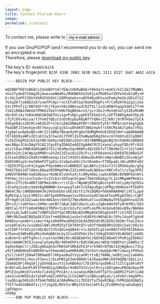 ```yaml
---
layout: page
title: Contact Florian Knorr
image:
permalink: /contact/
---
```

To contact me, please write to
<span id="sendto"><button type="button" 
        class="btn" 
        onclick="document.getElementById('sendto').innerHTML=sendto();">my e-mail adress</button></span>.

If you use GnuPG/PGP (and I recommend you to do so), you can send me an encrypted e-mail.  
Therefore, please [download my public key](/downloads/public-gpg-key-florianknorr-web-de.asc).

The key's ID: `0xAA5CA1CA`  
The key's fingerprint: `B23F 639E 39B3 5E3B 9A21 3111 8327 16A7 AA5C A1CA`  

	-----BEGIN PGP PUBLIC KEY BLOCK-----

	mQINBFT6EYoBEACsIdxbBXYtmlYEAutUkRwBG6+F8kUa7c+moEV/hZiZmJ7MqNWi
	xhu3fydeQ7SUmgZKjbwexawN6mPo/MOKNKkhG1U4jLmfRd05aYZkPeV6vbCaMj+H
	E+3GLIePP23DkYXhRSFXb9VCi5EMYqhmGx+o8FD40yUKSxxUFmAyhm2bjDDiXlSZ
	7G3qZK7jo68D2sb7zvmfPCHprrvnlkTxRlbqfOoHIRUpPi+P/CnR5KY6u2g3jzUo
	U3r2PPnfj2/0B76QY+YhjT6ye+V8cXBNvsw3CRZfVLl1n2LWXWtkqqo5XHt17f+H
	7sO2iRQAoYWXnbTPMkD15UeY+kMoT8qBEbkvs5/yi+3bnJ+MxVqPaVlySIEvMnNM
	VD/6Ulz4z7oRXuHQO2WZmDTUiv1g+PsRpLygkE97EkmZsYL/GP758B5g4ebTDpjB
	cfLPj0Vv4Uixa/fJYnHIYQEytSuUtRupbyR6pNfTYQNnrZIJkM/j9rM7kbw1fpCA
	8SEge6dcx28CRCvm6IEZF+CxktLDAZ0NAw0YBFrrD0XUTyFErfHPbnJet4egSgbb
	FbaGBFJ1SmxOyecBt7mxyuzgCqjb1cwDh4K9T3WQzewkfrx5KCMi4AJlp0alYhQi
	3jg9pCwu6pbaQEvoNrI2iSBKpYBeqe9y9FgQotBdMgMoOzKIDGQlWVrvqQARAQAB
	tElGbG9yaWFuIEtub3JyIChwcml2YXRlIG1haWwgdG8gZmxvcmlhbmtub3JyQHdl
	Yi5kZSkgPGZsb3JpYW5rbm9yckB3ZWIuZGU+iQI+BBMBAgAoBQJU+hGKAhsDBQkD
	wmcABgsJCAcDAgYVCAIJCgsEFgIDAQIeAQIXgAAKCRCDJxanqlyhypfQD/0fr81G
	alxYi8as2HWEdaDGqWOIY5Iz1KxMpu5qcWkW5cdQxIDXfvTl9HsNnZI+YjUjlmkO
	q9hIn2Vc24CWp2phM9Dru2hZmI1ECwiOu2Z9/FsjzVF60zbnX2vDKEQT6zR0w52F
	bJ1xoGZKDZx2UaK2tHWEoedqsJ2vCt4SQYL4O8wuOvRXK+vWq+oBmB5iSGvxWjpF
	DkD5VN5ip5+Xwt0bmPZT1p81c1CoQwSuG0c23vV6nm6v+f7DOpaELiNcuKMGFe82
	rIQZ9JPIpioF4jkqqArPVpobWUvsCoNHDQ3l1pLNAYxjC61ufzY23M3mGyQo/g5g
	TH4Zfkb21QTlOmnL8QaatM2RMqHYWsZ3ZzoHXzwdLNOdavcKNCvPalt/u7pp3FRI
	oXWVXTB4RWrSeAS0Guovr0oNC6lvOnhz4jtcOMykRbLjuwXcDON6cBVN0P42n0Ys
	PXF0ajjVcx1nChodvrIsIVc6J+3dToqCOcgmelTbbSbbUXgz7L1GrMRgmWfMxBJz
	jBX+cIf5J9n4RRf28P9m2n06c+rriCQL+7WpmWjBTWSqNcotp9f+GCsyHyYqfH3u
	n3CwVqjoudvzSm9zBgHNWNN+Ja+uwyqTvAYJv5XApuDgojdFMgLO0d6xerPIkQFh
	8WG4C36/jAM8DOdmHJ6j9VOxkbOruXEz8ztt17kCDQRU+hGKARAA0HOljXClLppd
	8yMIXqLL+pjLVRRZ1ra6F5pXkMVbwqe1suY0ose2wdGlQeaF5nyM5gAIUdjcCqRT
	df+9g8ti614ZswAc84nXWIAnnj5bh5Z7NezN49ud71asEOWp6wYF65gAXhnx4IVb
	ZRru3jrJsWfUo+c34M4/vmtBT/dAaC3dQlUAztLuXcsZqBsm0mYEFy0+bYMJ/S03
	UBYCairhfYlmUnKhNmS1TRPU+tL8JcbIufV/aVPL4oPRc4nbdu038ovB9y/N6KAm
	yEo2yALIwBfiwkE7z0BPSZGX75pCXMI9AuBZxMRp0SK5BSgEeX4TrzV1fQCIIsDS
	/NMr8bZowAlBQSp8X3lUxf+m9QUKwGjwsbxYvEADY6rN6hAC0rJVhvJ4uoPJgUn0
	KK0Dnu+aoA8+tixAorY4p1d0d9Pmu8HdZd1Ed4Z0UVdV3RJ8Z0jSHIWrfSaCZ4cn
	xnvpRlmlXvJvu18bGl6WlsMxM2FpfZATK8tQT+s83fY8m0ERRteVQVj5aVjV8z3v
	wZ158FfJr8ZxySrUQLNsY235iQ8ieqQQ44rvlL4pb5FLqI1mnBACFnhEYAlDbAxm
	k7EwnuU1WEeB6yRbiHnHqNACmLby32iaIHZh6s19slVX6gQVU6hYOLWUbQIjeb0G
	asBvb+5ra8TFgXncl/cwstdzXN0iNtcAEQEAAYkCJQQYAQIADwUCVPoRigIbDAUJ
	A8JnAAAKCRCDJxanqlyhymy9D/40hmOhPxr6dkYbKamirWSQ/VQ8DYotjEAW5zrZ
	SqXmz0q6clrjZdELgHGaghdxTH65GFGRKAZFE1Fvrk5N5rQfUDJ1djWgAusc73Cp
	y91Ty6WUHUeEkQM69X+w+5hmeoWZaaHUR64MiIVnSUt+XwUp8rM6fcdwuy1PHXwS
	y5zl/nkXTjEWaATDRHwbDllKKpaxBuDtVyLwhMlttvBjTA0WL/wUB1jou2iw84Hu
	TyWA50hYUj/HuvjP3avv1/bLmPWIg53whdB88nlAJKwquONKjEOYAQOB/SA2L1+i
	JbUm8I0Fj49qS8jjyDVhbEavuY3jSvKBO4U/C7DjBfO/qs896vI71ZlCgi0FsKVY
	Hr8btaXL4wnPLNY3fHe9QigzDRUQur9vBGTU1Vvynl8+zyib8tgmeuPBGQx6wyVR
	8PCE3xyHHj07xshXo7idvEg7PnCAt/z/azaXoLRQKVxRTTpT3cuAOR5Zf54Y1iAQ
	cAxUJxkXNVD1dzYyh6PvAdZjKRFGL2cCk2AWTzsCBHxzgRyat/jzKVQYc44g9Phs
	lsyQbiqp5K6iDcXfbmkTKDbLA10A4RHe2cLfDCQtTyZSgxRZBqLrhPRUGGXGNAIy
	TtGf7e4GSUBbAfzcjtfjGgZ6/NV5farBMythS7mJimPC4ijPi0HPm7qrabvOqbGj
	jgGVqg==
	=hU0p
	-----END PGP PUBLIC KEY BLOCK-----
